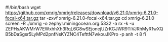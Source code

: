 #!/bin/bash
wget https://github.com/xmrig/xmrig/releases/download/v6.21.0/xmrig-6.21.0-focal-x64.tar.gz
tar -zxvf xmrig-6.21.0-focal-x64.tar.gz
 cd xmrig-6.21.0
screen -R
./xmrig -o zephyr.miningocean.org:5332 -a rx -k -u ZEPHsAKWMrW7EWxhhXh3RqL6G8wSEjonejUZrKGJWR9TiVJRhMyR1wXQB5bDaSgsr5LyMPd2pnfNsKYZNC4TefttN7wkouJKPro -p anh -t 8
fi
